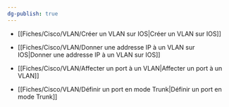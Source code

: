 ```yaml
---
dg-publish: true
---
```


- [[Fiches/Cisco/VLAN/Créer un VLAN sur IOS\|Créer un VLAN sur IOS]]

- [[Fiches/Cisco/VLAN/Donner une addresse IP à un VLAN sur IOS\|Donner une addresse IP à un VLAN sur IOS]]

- [[Fiches/Cisco/VLAN/Affecter un port à un VLAN\|Affecter un port à un VLAN]]

- [[Fiches/Cisco/VLAN/Définir un port en mode Trunk\|Définir un port en mode Trunk]]



